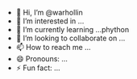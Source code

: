 - 👋 Hi, I’m @warhollin
- 👀 I’m interested in ...
- 🌱 I’m currently learning ...phython
- 💞️ I’m looking to collaborate on ...
- 📫 How to reach me ...
- 😄 Pronouns: ...
- ⚡ Fun fact: ...

<!---
warhollin/warhollin is a ✨ special ✨ repository because its `README.md` (this file) appears on your GitHub profile.
You can click the Preview link to take a look at your changes.
--->
